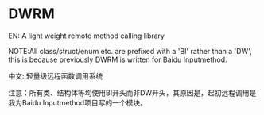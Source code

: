 DWRM
====

EN:
A light weight remote method calling library

NOTE:All class/struct/enum etc. are prefixed with a 'BI' rather than a 'DW', this is because previously DWRM is written for Baidu Inputmethod.


中文:
轻量级远程函数调用系统

注意：所有类、结构体等均使用BI开头而非DW开头，其原因是，起初远程调用是我为Baidu Inputmethod项目写的一个模块。
